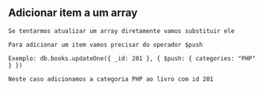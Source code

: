 ## Adicionar item a um array

```
Se tentarmos atualizar um array diretamente vamos substituir ele
```

```
Para adicionar um item vamos precisar do operador $push
```

```
Exemplo: db.books.updateOne({ _id: 201 }, { $push: { categories: "PHP" } })
```

```
Neste caso adicionamos a categoria PHP ao livro com id 201
```
